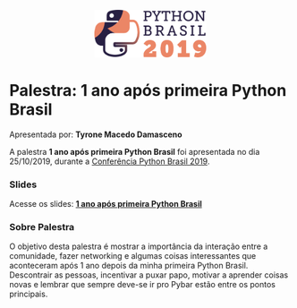 <p align="center"><img src="../../logo_python_brasil_2019-01.svg" width="200"></p>

# Palestra: 1 ano após primeira Python Brasil
Apresentada por: **Tyrone Macedo Damasceno**


A palestra **1 ano após primeira Python Brasil** foi apresentada no dia 25/10/2019, durante a [Conferência Python Brasil 2019](http://2019.pythonbrasil.org.br).



### Slides

Acesse os slides: **[1 ano após primeira Python Brasil](https://slides.com/tyronedamasceno/bazuca-ou-canivete-6/fullscreen)**



### Sobre Palestra
O objetivo desta palestra é mostrar a importância da interação entre a comunidade, fazer networking e algumas coisas interessantes que aconteceram após 1 ano depois da minha primeira Python Brasil.
Descontrair as pessoas, incentivar a puxar papo, motivar a aprender coisas novas e lembrar que sempre deve-se ir pro Pybar estão entre os pontos principais.




